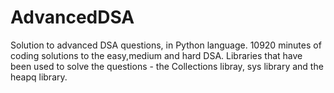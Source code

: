 # AdvancedDSA
Solution to advanced DSA questions, in Python language. 10920 minutes of coding solutions to the easy,medium and hard DSA. Libraries that have been used to solve the questions - the Collections libray, sys library and the heapq library.
